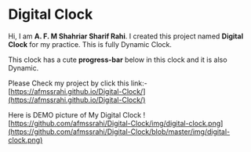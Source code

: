 # Digital Clock

Hi, I am **A. F. M Shahriar Sharif Rahi**. I created this project named **Digital Clock** for my practice.
This is fully Dynamic Clock.

This clock has a cute **progress-bar** below in this clock and it is also Dynamic.

Please Check my project by click this link:- [https://afmssrahi.github.io/Digital-Clock/](https://afmssrahi.github.io/Digital-Clock/)

Here is DEMO picture of My Digital Clock
![https://github.com/afmssrahi/Digital-Clock/img/digital-clock.png](https://github.com/afmssrahi/Digital-Clock/blob/master/img/digital-clock.png)